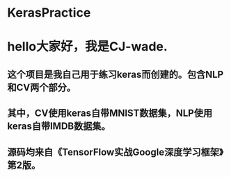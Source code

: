 # KerasPractice
# hello大家好，我是CJ-wade.
## 这个项目是我自己用于练习keras而创建的。包含NLP和CV两个部分。
## 其中，CV使用keras自带MNIST数据集，NLP使用keras自带IMDB数据集。
## 源码均来自《TensorFlow实战Google深度学习框架》第2版。
